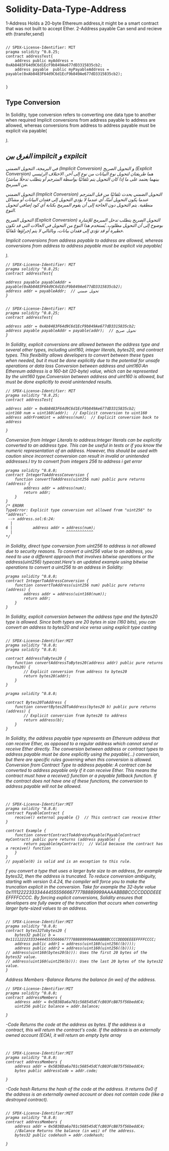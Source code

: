 # Solidity-Data-Type-Address
  1-Address Holds a 20-byte Ethereum address,it might be a smart contract that was not built to accept Ether.
  2-Address payable Can send and recieve eth (transfer,send)
  
```solidity

// SPDX-License-Identifier: MIT
pragma solidity ^0.8.25;
contract addressTest{
    address public myAddress = 0xAb8483F64d9C6d1EcF9b849Ae677dD3315835cb2;
    address payable  public myPayableAddress = payable(0xAb8483F64d9C6d1EcF9b849Ae677dD3315835cb2);


}
```
## Type Conversion
In Solidity, type conversion refers to converting one data type to another when required Implicit conversions from address payable to address are allowed, whereas conversions from address to address payable must be explicit via payable(<address>).


## الفرق بين impilcit و expilcit
في البرمجة، التحويل الضمني (Implicit Conversion) و التحويل الصريح (Explicit Conversion) هما طريقتان لتحويل نوع البيانات من نوع إلى آخر. الاختلاف الرئيسي بينهما يعتمد على ما إذا كان التحويل يتم تلقائيًا بواسطة المترجم أو يتطلب تدخلًا مباشرًا من المبرمج.

 التحويل الضمني (Implicit Conversion)
التحويل الضمني يحدث تلقائيًا من قبل المترجم عندما يكون التحويل آمنًا، أي عندما لا يؤدي التحويل إلى فقدان البيانات أو مشاكل منطقية. يتم التحويل دون الحاجة إلى أن يقوم المبرمج بكتابة أي كود إضافي لتحويل النوع.

 التحويل الصريح (Explicit Conversion)
التحويل الصريح يتطلب تدخل المبرمج للإشارة بوضوح إلى أن التحويل مطلوب. يُستخدم هذا النوع من التحويل في الحالات التي قد تكون خطيرة أو قد تؤدي إلى فقدان بيانات، وبالتالي لا يتم إجراؤها تلقائيًا.

 Implicit conversions from address payable to address are allowed, whereas conversions from address to address payable must be explicit via payable(<address>).

```solidity
// SPDX-License-Identifier: MIT
pragma solidity ^0.8.25;
contract addressTest{
    
address payable payableAddr = payable(0xAb8483F64d9C6d1EcF9b849Ae677dD3315835cb2);
address addr = payableAddr;  // تحويل ضمني
}
```

```solidity

// SPDX-License-Identifier: MIT
pragma solidity ^0.8.25;
contract addressTest{
    
address addr = 0xAb8483F64d9C6d1EcF9b849Ae677dD3315835cb2;
address payable payableAddr = payable(addr);  // تحويل صريح
}
```
In Solidity, explicit conversions are allowed between the address type and several other types, including uint160, integer literals, bytes20, and contract types. This flexibility allows developers to convert between these types when needed, but it must be done explicitly due to the potential for unsafe operations or data loss Conversion between address and uint160:An Ethereum address is a 160-bit (20-byte) value, which can be represented by the uint160 type.Conversion between address and uint160 is allowed, but must be done explicitly to avoid unintended results.

```solidity
// SPDX-License-Identifier: MIT
pragma solidity ^0.8.25;
contract addressTest{
    
address addr = 0xAb8483F64d9C6d1EcF9b849Ae677dD3315835cb2;
uint160 num = uint160(addr);  // Explicit conversion to uint160
address addrFromUint = address(num);  // Explicit conversion back to address

}
```
Conversion from Integer Literals to address:Integer literals can be explicitly converted to an address type. This can be useful in tests or if you know the numeric representation of an address.
However, this should be used with caution since incorrect conversion can result in invalid or unintended addresses.I try to convert from integers 256 to address i get error

```solidity
pragma solidity ^0.8.0;
contract IntegerToAddressConversion {
    function convertToAddress(uint256 num) public pure returns (address) {
        address addr = address(num);
        return addr;
    }
}
/* ERORR
TypeError: Explicit type conversion not allowed from "uint256" to "address".
 --> address.sol:6:24:
  |
6 |         address addr = address(num);
  |                        ^^^^^^^^^^^^
*/
```

in Solidity, direct type conversion from uint256 to address is not allowed due to security reasons. To convert a uint256 value to an address, you need to use a different approach that involves bitwise operations or the address(uint256) typecast.Here's an updated example using bitwise operations to convert a uint256 to an address in Solidity:

```solidity
pragma solidity ^0.8.0;
contract IntegerToAddressConversion {
    function convertToAddress(uint256 num) public pure returns (address) {
        address addr = address(uint160(num));
        return addr;
    }
}
```
In Solidity, explicit conversion between the address type and the bytes20 type is allowed. Since both types are 20 bytes in size (160 bits), you can convert an address to bytes20 and vice versa using explicit type casting
```solidity

// SPDX-License-Identifier:MIT
pragma solidity ^0.8.0;
pragma solidity ^0.8.0;

contract AddressToBytes20 {
    function convertAddressToBytes20(address addr) public pure returns (bytes20) {
        // Explicit conversion from address to bytes20
        return bytes20(addr);
    }
}

```
```solidity
pragma solidity ^0.8.0;

contract Bytes20ToAddress {
    function convertBytes20ToAddress(bytes20 b) public pure returns (address) {
        // Explicit conversion from bytes20 to address
        return address(b);
    }
}
```
In Solidity, the address payable type represents an Ethereum address that can receive Ether, as opposed to a regular address which cannot send or receive Ether directly. The conversion between address or contract types to address payable must be done explicitly using the payable(...) conversion, but there are specific rules governing when this conversion is allowed.
Conversion from Contract Type to address payable:
A contract can be converted to address payable only if it can receive Ether. This means the contract must have a receive() function or a payable fallback function.
If the contract does not have one of these functions, the conversion to address payable will not be allowed.

```solidity


// SPDX-License-Identifier:MIT
pragma solidity ^0.8.0;
contract PayableContract {
    receive() external payable {}  // This contract can receive Ether
}

contract Example {
    function convertContractToAddressPayable(PayableContract myContract) public pure returns (address payable) {
        return payable(myContract);  // Valid because the contract has a receive() function
    }
}
// payable(0) is valid and is an exception to this rule.

```

f you convert a type that uses a larger byte size to an address, for example bytes32, then the address is truncated. To reduce conversion ambiguity, starting with version 0.4.24, the compiler will force you to make the truncation explicit in the conversion. Take for example the 32-byte value 0x111122223333444455556666777788889999AAAABBBBCCCCDDDDEEEEFFFFCCCC.
By forcing explicit conversions, Solidity ensures that developers are fully aware of the truncation that occurs when converting larger byte-sized values to an address.
```solidity

// SPDX-License-Identifier:MIT
pragma solidity ^0.8.0;
contract bytes32Tobytes20 {
    bytes32 public b = 0x111122223333444455556666777788889999AAAABBBBCCCCDDDDEEEEFFFFCCCC;
    address public addr1 = address(uint160(uint256((b))));
    address public addr2 = address(uint160(uint256((b))));
// address(uint160(bytes20(b))): Uses the first 20 bytes of the bytes32 value.
// address(uint160(uint256(b))): Uses the last 20 bytes of the bytes32 value.
}
```
Address Members
 -Balance
 Returns the balance (in wei) of the address.

```solidity
// SPDX-License-Identifier:MIT
pragma solidity ^0.8.0;
contract addressMembers {
    address addr = 0x5B38Da6a701c568545dCfcB03FcB875f56beddC4;
    uint256 public balance = addr.balance;
    
}
```
-Code
Returns the code at the address as bytes. If the address is a contract, this will return the contract's code. If the address is an externally owned account (EOA), it will return an empty byte array
```solidity


// SPDX-License-Identifier:MIT
pragma solidity ^0.8.0;
contract addressMembers {
    address addr = 0x5B38Da6a701c568545dCfcB03FcB875f56beddC4;
    bytes public addressCode = addr.code;
    
}
```
-Code hash
Returns the hash of the code at the address. It returns 0x0 if the address is an externally owned account or does not contain code (like a destroyed contract).
```solidity

// SPDX-License-Identifier:MIT
pragma solidity ^0.8.0;
contract addressMembers {
    address addr = 0x5B38Da6a701c568545dCfcB03FcB875f56beddC4;
    //Balance Returns the balance (in wei) of the address.
    bytes32 public codehash = addr.codehash;
    
}
```
















